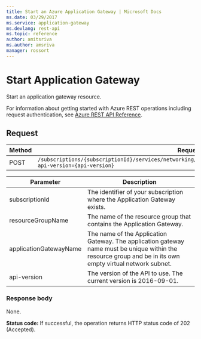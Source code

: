 ```yaml
---
title: Start an Azure Application Gateway | Microsoft Docs
ms.date: 03/29/2017
ms.service: application-gateway
ms.devlang: rest-api
ms.topic: reference
author: amitsriva
ms.author: amsriva
manager: rossort
---
```

# Start Application Gateway

Start an application gateway resource.  
  
For information about getting started with Azure REST operations including request authentication, see [Azure REST API Reference](../../index.md).

## Request  
  
|Method|Request URI|  
|------------|-----------------|  
|POST|`/subscriptions/{subscriptionId}/services/networking/applicationGateways/{applicationGatewayName}/Start?api-version={api-version}`|  
  
| Parameter | Description |
| --------- | ----------- |
| subscriptionId | The identifier of your subscription where the Application Gateway exists. |
| resourceGroupName | The name of the resource group that contains the Application Gateway. |
| applicationGatewayName | The name of the Application Gateway. The application gateway name must be unique within the resource group and be in its own empty virtual network subnet.|
| api-version | The version of the API to use. The current version is 2016-09-01. | 

### Response body  
 None.  
  
 **Status code:** If successful, the operation returns HTTP status code of 202 (Accepted).
